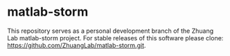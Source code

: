 # matlab-storm
This repository serves as a personal development branch of the Zhuang Lab matlab-storm project.  For  stable releases of this software please clone: https://github.com/ZhuangLab/matlab-storm.git. 

